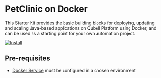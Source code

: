 # PetClinic on Docker

This Starter Kit provides the basic building blocks for deploying, updating and scaling Java-based applications on Qubell Platform using Docker, and can be used as a starting point for your own automation project.

[![Install](https://raw.github.com/qubell-bazaar/component-skeleton/master/img/install.png)](http://localhost:9000/applications/upload?metadataUrl=https://raw.githubusercontent.com/crazzysun/component-petclinic-docker/master/meta.yml)

Pre-requisites
--------------
 - [Docker Service](https://github.com/crazzysun/docker) must be configured in a chosen environment
